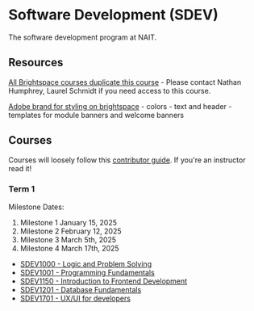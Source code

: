 # Software Development (SDEV)

The software development program at NAIT.

## Resources

[All Brightspace courses duplicate this course](https://lms.nait.ca/d2l/home/77100)
    - Please contact Nathan Humphrey, Laurel Schmidt if you need access to this course.

[Adobe brand for styling on brightspace](https://new.express.adobe.com/brands/urn:aaid:sc:US:f15ade60-574d-4f05-886b-35cf0d734287)
    - colors
    - text and header
    - templates for module banners and welcome banners

## Courses

Courses will loosely follow this [contributor guide](https://github.com/SDEV-NAIT/class-instructor-contributor-guide). If you're an instructor read it!

### Term 1

Milestone Dates:
1. Milestone 1 January 15, 2025
2. Milestone 2 February 12, 2025
3. Milestone 3 March 5th, 2025
4. Milestone 4 March 17th, 2025

- [SDEV1000 - Logic and Problem Solving](https://github.com/SDEV-NAIT/SDEV1000)
- [SDEV1001 - Programming Fundamentals](https://github.com/SDEV-NAIT/SDEV1001)
- [SDEV1150 - Introduction to Frontend Development](https://github.com/SDEV-NAIT/SDEV1150)
- [SDEV1201 - Database Fundamentals](https://github.com/SDEV-NAIT/SDEV1201)
- [SDEV1701 - UX/UI for developers](https://github.com/SDEV-NAIT/SDEV1701)
